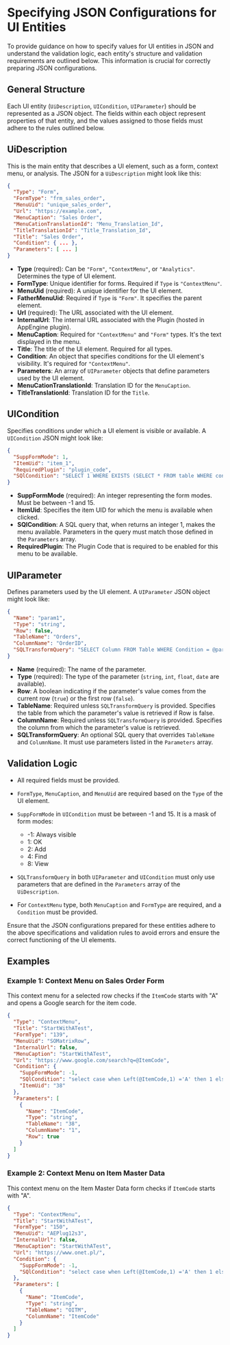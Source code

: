 
# Specifying JSON Configurations for UI Entities

To provide guidance on how to specify values for UI entities in JSON and understand the validation logic, each entity's structure and validation requirements are outlined below. This information is crucial for correctly preparing JSON configurations.

## General Structure

Each UI entity (`UiDescription`, `UICondition`, `UIParameter`) should be represented as a JSON object. The fields within each object represent properties of that entity, and the values assigned to those fields must adhere to the rules outlined below.

## UiDescription

This is the main entity that describes a UI element, such as a form, context menu, or analysis. The JSON for a `UiDescription` might look like this:

```json
{
  "Type": "Form",
  "FormType": "frm_sales_order",
  "MenuUid": "unique_sales_order",
  "Url": "https://example.com",
  "MenuCaption": "Sales Order",
  "MenuCationTranslationId": "Menu_Translation_Id",
  "TitleTranslationId": "Title_Translation_Id",
  "Title": "Sales Order",
  "Condition": { ... },
  "Parameters": [ ... ]
}
```

- **Type** (required): Can be `"Form"`, `"ContextMenu"`, or `"Analytics"`. Determines the type of UI element.
- **FormType**: Unique identifier for forms. Required if `Type` is `"ContextMenu"`.
- **MenuUid** (required): A unique identifier for the UI element.
- **FatherMenuUid**: Required if `Type` is `"Form"`. It specifies the parent element.
- **Url** (required): The URL associated with the UI element.
- **InternalUrl**: The internal URL associated with the Plugin (hosted in AppEngine plugin).
- **MenuCaption**: Required for `"ContextMenu"` and `"Form"` types. It's the text displayed in the menu.
- **Title**: The title of the UI element. Required for all types.
- **Condition**: An object that specifies conditions for the UI element's visibility. It's required for `"ContextMenu"`.
- **Parameters**: An array of `UIParameter` objects that define parameters used by the UI element.
- **MenuCationTranslationId**: Translation ID for the `MenuCaption`.
- **TitleTranslationId**: Translation ID for the `Title`.

## UICondition

Specifies conditions under which a UI element is visible or available. A `UICondition` JSON might look like:

```json
{
  "SuppFormMode": 1,
  "ItemUid": "item_1",
  "RequiredPlugin": "plugin_code",
  "SQlCondition": "SELECT 1 WHERE EXISTS (SELECT * FROM table WHERE condition)"
}
```

- **SuppFormMode** (required): An integer representing the form modes. Must be between -1 and 15.
- **ItemUid**: Specifies the item UID for which the menu is available when clicked.
- **SQlCondition**: A SQL query that, when returns an integer 1, makes the menu available. Parameters in the query must match those defined in the `Parameters` array.
- **RequiredPlugin**: The Plugin Code that is required to be enabled for this menu to be available.

## UIParameter

Defines parameters used by the UI element. A `UIParameter` JSON object might look like:

```json
{
  "Name": "param1",
  "Type": "string",
  "Row": false,
  "TableName": "Orders",
  "ColumnName": "OrderID",
  "SQLTransformQuery": "SELECT Column FROM Table WHERE Condition = @param2"
}
```

- **Name** (required): The name of the parameter.
- **Type** (required): The type of the parameter (`string`, `int`, `float`, `date` are available).
- **Row**: A boolean indicating if the parameter's value comes from the current row (`true`) or the first row (`false`).
- **TableName**: Required unless `SQLTransformQuery` is provided. Specifies the table from which the parameter's value is retrieved if Row is false.
- **ColumnName**: Required unless `SQLTransformQuery` is provided. Specifies the column from which the parameter's value is retrieved.
- **SQLTransformQuery**: An optional SQL query that overrides `TableName` and `ColumnName`. It must use parameters listed in the `Parameters` array.

## Validation Logic

- All required fields must be provided.
- `FormType`, `MenuCaption`, and `MenuUid` are required based on the `Type` of the UI element.
- `SuppFormMode` in `UICondition` must be between -1 and 15. It is a mask of form modes:
  - -1: Always visible
  - 1: OK
  - 2: Add
  - 4: Find
  - 8: View
  
- `SQLTransformQuery` in both `UIParameter` and `UICondition` must only use parameters that are defined in the `Parameters` array of the `UiDescription`.
- For `ContextMenu` type, both `MenuCaption` and `FormType` are required, and a `Condition` must be provided.

Ensure that the JSON configurations prepared for these entities adhere to the above specifications and validation rules to avoid errors and ensure the correct functioning of the UI elements.

## Examples

### Example 1: Context Menu on Sales Order Form

This context menu for a selected row checks if the `ItemCode` starts with "A" and opens a Google search for the item code.

```json
{
  "Type": "ContextMenu",
  "Title": "StartWithATest",
  "FormType": "139",
  "MenuUid": "SOMatrixRow",
  "InternalUrl": false,
  "MenuCaption": "StartWithATest",
  "Url": "https://www.google.com/search?q=@ItemCode",
  "Condition": {
    "SuppFormMode": -1,
    "SQlCondition": "select case when Left(@ItemCode,1) ='A' then 1 else 0 end FROM DUMMY",
    "ItemUid": "38"
  },
  "Parameters": [
    {
      "Name": "ItemCode",
      "Type": "string",
      "TableName": "38",
      "ColumnName": "1",
      "Row": true
    }
  ]
}
```

### Example 2: Context Menu on Item Master Data

This context menu on the Item Master Data form checks if `ItemCode` starts with "A".

```json
{
  "Type": "ContextMenu",
  "Title": "StartWithATest",
  "FormType": "150",
  "MenuUid": "AEPlug12s3",
  "InternalUrl": false,
  "MenuCaption": "StartWithATest",
  "Url": "https://www.onet.pl/",
  "Condition": {
    "SuppFormMode": -1,
    "SQlCondition": "select case when Left(@ItemCode,1) ='A' then 1 else 0 end FROM DUMMY"
  },
  "Parameters": [
    {
      "Name": "ItemCode",
      "Type": "string",
      "TableName": "OITM",
      "ColumnName": "ItemCode"
    }
  ]
}
```
